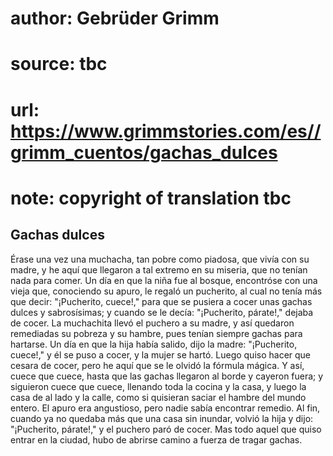 # author: Gebrüder Grimm
# source: tbc
# url: https://www.grimmstories.com/es//grimm_cuentos/gachas_dulces
# note: copyright of translation tbc

## Gachas dulces 

Érase una vez una muchacha, tan pobre como piadosa, que vivía con su
madre, y he aquí que llegaron a tal extremo en su miseria, que no tenían
nada para comer. Un día en que la niña fue al bosque, encontróse con una
vieja que, conociendo su apuro, le regaló un pucherito, al cual no tenía
más que decir: "¡Pucherito, cuece!," para que se pusiera a cocer unas
gachas dulces y sabrosísimas; y cuando se le decía: "¡Pucherito,
párate!," dejaba de cocer.
La muchachita llevó el puchero a su madre, y así quedaron remediadas su
pobreza y su hambre, pues tenían siempre gachas para hartarse. Un día en
que la hija había salido, dijo la madre: "¡Pucherito, cuece!," y él se
puso a cocer, y la mujer se hartó. Luego quiso hacer que cesara de
cocer, pero he aquí que se le olvidó la fórmula mágica. Y así, cuece que
cuece, hasta que las gachas llegaron al borde y cayeron fuera; y
siguieron cuece que cuece, llenando toda la cocina y la casa, y luego la
casa de al lado y la calle, como si quisieran saciar el hambre del mundo
entero.
El apuro era angustioso, pero nadie sabía encontrar remedio. Al fin,
cuando ya no quedaba más que una casa sin inundar, volvió la hija y
dijo: "¡Pucherito, párate!," y el puchero paró de cocer. Mas todo
aquel que quiso entrar en la ciudad, hubo de abrirse camino a fuerza de
tragar gachas.
